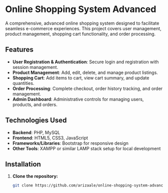 # Online Shopping System Advanced

A comprehensive, advanced online shopping system designed to facilitate seamless e-commerce experiences. This project covers user management, product management, shopping cart functionality, and order processing.

## Features

- **User Registration & Authentication**: Secure login and registration with session management.
- **Product Management**: Add, edit, delete, and manage product listings.
- **Shopping Cart**: Add items to cart, view cart summary, and update quantities.
- **Order Processing**: Complete checkout, order history tracking, and order management.
- **Admin Dashboard**: Administrative controls for managing users, products, and orders.

## Technologies Used

- **Backend**: PHP, MySQL
- **Frontend**: HTML5, CSS3, JavaScript
- **Frameworks/Libraries**: Bootstrap for responsive design
- **Other Tools**: XAMPP or similar LAMP stack setup for local development

## Installation

1. **Clone the repository:**
   ```bash
   git clone https://github.com/arizaale/online-shopping-system-advanced.git
